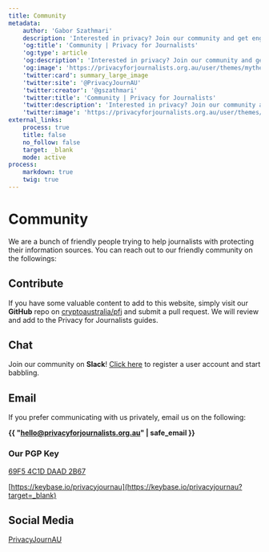 ```yaml
---
title: Community
metadata:
    author: 'Gabor Szathmari'
    description: 'Interested in privacy? Join our community and get engaged!'
    'og:title': 'Community | Privacy for Journalists'
    'og:type': article
    'og:description': 'Interested in privacy? Join our community and get engaged!'
    'og:image': 'https://privacyforjournalists.org.au/user/themes/mytheme/images/social.png'
    'twitter:card': summary_large_image
    'twitter:site': '@PrivacyJournAU'
    'twitter:creator': '@gszathmari'
    'twitter:title': 'Community | Privacy for Journalists'
    'twitter:description': 'Interested in privacy? Join our community and get engaged!'
    'twitter:image': 'https://privacyforjournalists.org.au/user/themes/mytheme/images/social.png'
external_links:
    process: true
    title: false
    no_follow: false
    target: _blank
    mode: active
process:
    markdown: true
    twig: true
---
```


# Community

We are a bunch of friendly people trying to help journalists with protecting their information sources. You can reach out to our friendly community on the followings:

## Contribute

If you have some valuable content to add to this website, simply visit our **<i class="fa fa-github" aria-hidden="true"></i> GitHub** repo on [cryptoaustralia/pfj](https://github.com/cryptoaustralia/pfj) and submit a pull request. We will review and add to the Privacy for Journalists guides.

## Chat

Join our community on <i class="fa fa-slack" aria-hidden="true"></i> **Slack**! [Click here](https://slack.privacyforjournalists.org.au) to register a user account and start babbling.

## Email

If you prefer communicating with us privately, email us on the following:

<i class="fa fa-envelope" aria-hidden="true"></i> **{{ "hello@privacyforjournalists.org.au" | safe_email }}**

### Our PGP Key

<i class="fa fa-lock" aria-hidden="true"></i> [69F5 4C1D DAAD 2B67](https://privacyforjournalists.org.au/keys/hello.asc)

[https://keybase.io/privacyjournau](https://keybase.io/privacyjournau?target=_blank)

## Social Media

<i class="fa fa-twitter" aria-hidden="true"></i> [PrivacyJournAU](https://twitter.com/PrivacyJournAU?target=_blank)
